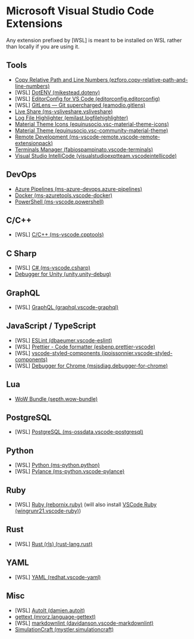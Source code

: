 # Microsoft Visual Studio Code Extensions

Any extension prefixed by \[WSL] is meant to be installed on WSL rather than locally if you are using it.

## Tools

- [Copy Relative Path and Line Numbers (ezforo.copy-relative-path-and-line-numbers)](https://marketplace.visualstudio.com/items?itemName=ezforo.copy-relative-path-and-line-numbers)
- \[WSL] [DotENV (mikestead.dotenv)](https://marketplace.visualstudio.com/items?itemName=mikestead.dotenv)
- \[WSL] [EditorConfig for VS Code (editorconfig.editorconfig)](https://marketplace.visualstudio.com/items?itemName=EditorConfig.EditorConfig)
- \[WSL] [GitLens — Git supercharged (eamodio.gitlens)](https://marketplace.visualstudio.com/items?itemName=eamodio.gitlens)
- [Live Share (ms-vsliveshare.vsliveshare)](https://marketplace.visualstudio.com/items?itemName=ms-vsliveshare.vsliveshare)
- [Log File Highlighter (emilast.logfilehighlighter)](https://marketplace.visualstudio.com/items?itemName=emilast.LogFileHighlighter)
- [Material Theme Icons (equinusocio.vsc-material-theme-icons)](https://marketplace.visualstudio.com/items?itemName=Equinusocio.vsc-material-theme-icons)
- [Material Theme (equinusocio.vsc-community-material-theme)](https://marketplace.visualstudio.com/items?itemName=Equinusocio.vsc-material-theme)
- [Remote Development (ms-vscode-remote.vscode-remote-extensionpack)](https://marketplace.visualstudio.com/items?itemName=ms-vscode-remote.vscode-remote-extensionpack)
- [Terminals Manager (fabiospampinato.vscode-terminals)](https://marketplace.visualstudio.com/items?itemName=fabiospampinato.vscode-terminals)
- [Visual Studio IntelliCode (visualstudioexptteam.vscodeintellicode)](https://marketplace.visualstudio.com/items?itemName=VisualStudioExptTeam.vscodeintellicode)

## DevOps

- [Azure Pipelines (ms-azure-devops.azure-pipelines)](https://marketplace.visualstudio.com/items?itemName=ms-azure-devops.azure-pipelines)
- [Docker (ms-azuretools.vscode-docker)](https://marketplace.visualstudio.com/items?itemName=ms-azuretools.vscode-docker)
- [PowerShell (ms-vscode.powershell)](https://marketplace.visualstudio.com/items?itemName=ms-vscode.PowerShell)

## C/C++

- \[WSL] [C/C++ (ms-vscode.cpptools)](https://marketplace.visualstudio.com/items?itemName=ms-vscode.cpptools)

## C Sharp

- \[WSL] [C# (ms-vscode.csharp)](https://marketplace.visualstudio.com/items?itemName=ms-vscode.csharp)
- [Debugger for Unity (unity.unity-debug)](https://marketplace.visualstudio.com/items?itemName=Unity.unity-debug)

## GraphQL

- \[WSL] [GraphQL (graphql.vscode-graphql)](https://marketplace.visualstudio.com/items?itemName=GraphQL.vscode-graphql)

## JavaScript / TypeScript

- \[WSL] [ESLint (dbaeumer.vscode-eslint)](https://marketplace.visualstudio.com/items?itemName=dbaeumer.vscode-eslint)
- \[WSL] [Prettier - Code formatter (esbenp.prettier-vscode)](https://marketplace.visualstudio.com/items?itemName=esbenp.prettier-vscode)
- \[WSL] [vscode-styled-components (jpoissonnier.vscode-styled-components)](https://marketplace.visualstudio.com/items?itemName=jpoissonnier.vscode-styled-components)
- \[WSL] [Debugger for Chrome (msjsdiag.debugger-for-chrome)](https://marketplace.visualstudio.com/items?itemName=msjsdiag.debugger-for-chrome)

## Lua

- [WoW Bundle (septh.wow-bundle)](https://marketplace.visualstudio.com/items?itemName=Septh.wow-bundle)

## PostgreSQL

- \[WSL] [PostgreSQL (ms-ossdata.vscode-postgresql)](https://marketplace.visualstudio.com/items?itemName=ms-ossdata.vscode-postgresql)

## Python

- \[WSL] [Python (ms-python.python)](https://marketplace.visualstudio.com/items?itemName=ms-python.python)
- \[WSL] [Pylance (ms-python.vscode-pylance)](https://marketplace.visualstudio.com/items?itemName=ms-python.vscode-pylance)

## Ruby

- \[WSL] [Ruby (rebornix.ruby)](https://marketplace.visualstudio.com/items?itemName=rebornix.Ruby) (will also install [VSCode Ruby (wingrunr21.vscode-ruby)](https://marketplace.visualstudio.com/items?itemName=wingrunr21.vscode-ruby))

## Rust

- \[WSL] [Rust (rls) (rust-lang.rust)](https://marketplace.visualstudio.com/items?itemName=rust-lang.rust)

## YAML

- \[WSL] [YAML (redhat.vscode-yaml)](https://marketplace.visualstudio.com/items?itemName=redhat.vscode-yaml)

## Misc

- \[WSL] [AutoIt (damien.autoit)](https://marketplace.visualstudio.com/items?itemName=Damien.autoit)
- [gettext (mrorz.language-gettext)](https://marketplace.visualstudio.com/items?itemName=mrorz.language-gettext)
- \[WSL] [markdownlint (davidanson.vscode-markdownlint)](https://marketplace.visualstudio.com/items?itemName=DavidAnson.vscode-markdownlint)
- [SimulationCraft (mystler.simulationcraft)](https://marketplace.visualstudio.com/items?itemName=Mystler.simulationcraft)

